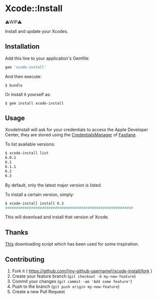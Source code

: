 # Xcode::Install

⚠️WIP⚠️

Install and update your Xcodes.

## Installation

Add this line to your application's Gemfile:

```ruby
gem 'xcode-install'
```

And then execute:

    $ bundle

Or install it yourself as:

    $ gem install xcode-install

## Usage

XcodeInstall will ask for your credentials to access the Apple Developer Center, they are stored
using the [CredentialsManager][1] of [Fastlane][2].

To list available versions:

```bash
$ xcode-install list
6.0.1
6.1
6.1.1
6.2
6.3
```

By default, only the latest major version is listed.

To install a certain version, simply:

```bash
$ xcode-install install 6.3
###########################################################               82.1%
```

This will download and install that version of Xcode.

## Thanks

[This][3] downloading script which has been used for some inspiration.

## Contributing

1. Fork it ( https://github.com/[my-github-username]/xcode-install/fork )
2. Create your feature branch (`git checkout -b my-new-feature`)
3. Commit your changes (`git commit -am 'Add some feature'`)
4. Push to the branch (`git push origin my-new-feature`)
5. Create a new Pull Request


[1]: https://github.com/KrauseFx/CredentialsManager
[2]: http://fastlane.tools
[3]: http://atastypixel.com/blog/resuming-adc-downloads-cos-safari-sucks/
